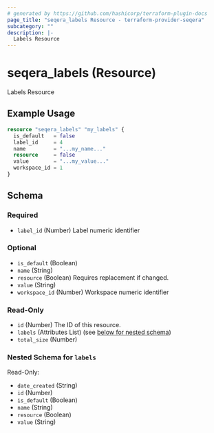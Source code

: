 ```yaml
---
# generated by https://github.com/hashicorp/terraform-plugin-docs
page_title: "seqera_labels Resource - terraform-provider-seqera"
subcategory: ""
description: |-
  Labels Resource
---
```


# seqera_labels (Resource)

Labels Resource

## Example Usage

```terraform
resource "seqera_labels" "my_labels" {
  is_default   = false
  label_id     = 4
  name         = "...my_name..."
  resource     = false
  value        = "...my_value..."
  workspace_id = 1
}
```

<!-- schema generated by tfplugindocs -->
## Schema

### Required

- `label_id` (Number) Label numeric identifier

### Optional

- `is_default` (Boolean)
- `name` (String)
- `resource` (Boolean) Requires replacement if changed.
- `value` (String)
- `workspace_id` (Number) Workspace numeric identifier

### Read-Only

- `id` (Number) The ID of this resource.
- `labels` (Attributes List) (see [below for nested schema](#nestedatt--labels))
- `total_size` (Number)

<a id="nestedatt--labels"></a>
### Nested Schema for `labels`

Read-Only:

- `date_created` (String)
- `id` (Number)
- `is_default` (Boolean)
- `name` (String)
- `resource` (Boolean)
- `value` (String)

